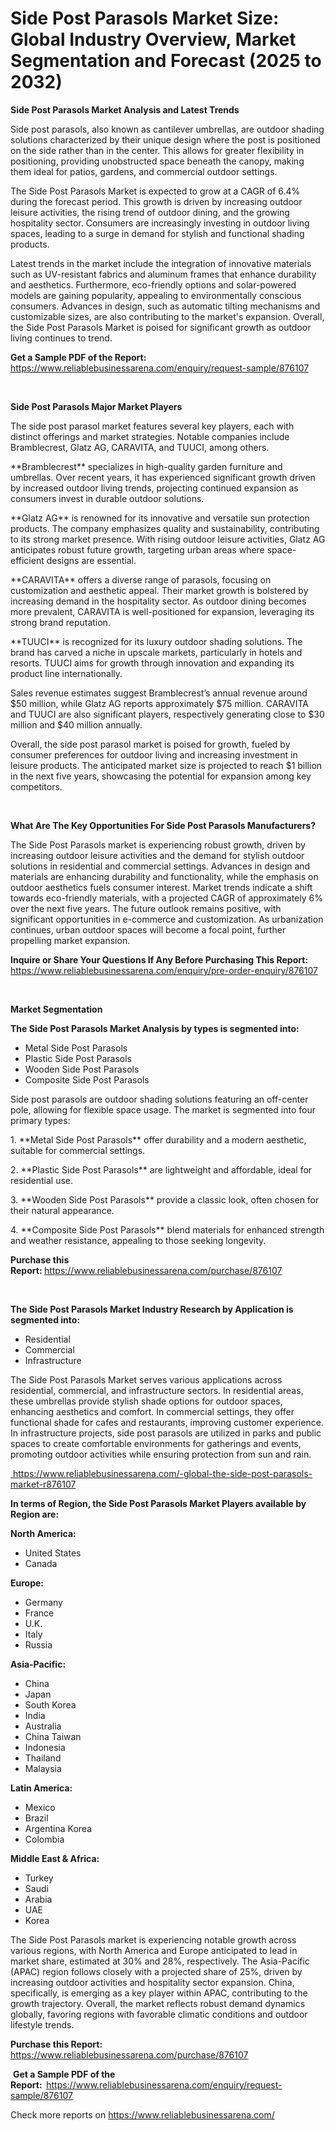 <p><h1>Side Post Parasols Market Size: Global Industry Overview, Market Segmentation and Forecast (2025 to 2032)</h1></p><p><strong>Side Post Parasols Market Analysis and Latest Trends</strong></p>
<p><p>Side post parasols, also known as cantilever umbrellas, are outdoor shading solutions characterized by their unique design where the post is positioned on the side rather than in the center. This allows for greater flexibility in positioning, providing unobstructed space beneath the canopy, making them ideal for patios, gardens, and commercial outdoor settings.</p><p>The Side Post Parasols Market is expected to grow at a CAGR of 6.4% during the forecast period. This growth is driven by increasing outdoor leisure activities, the rising trend of outdoor dining, and the growing hospitality sector. Consumers are increasingly investing in outdoor living spaces, leading to a surge in demand for stylish and functional shading products.</p><p>Latest trends in the market include the integration of innovative materials such as UV-resistant fabrics and aluminum frames that enhance durability and aesthetics. Furthermore, eco-friendly options and solar-powered models are gaining popularity, appealing to environmentally conscious consumers. Advances in design, such as automatic tilting mechanisms and customizable sizes, are also contributing to the market's expansion. Overall, the Side Post Parasols Market is poised for significant growth as outdoor living continues to trend.</p></p>
<p><strong>Get a Sample PDF of the Report:&nbsp;</strong> <a href="https://www.reliablebusinessarena.com/enquiry/request-sample/876107?utm_campaign=2146&utm_medium=2&utm_source=Github&utm_content=ia&utm_term=21032025&utm_id=side-post-parasols">https://www.reliablebusinessarena.com/enquiry/request-sample/876107</a></p>
<p>&nbsp;</p>
<p><strong>Side Post Parasols Major Market Players</strong></p>
<p><p>The side post parasol market features several key players, each with distinct offerings and market strategies. Notable companies include Bramblecrest, Glatz AG, CARAVITA, and TUUCI, among others.</p><p>**Bramblecrest** specializes in high-quality garden furniture and umbrellas. Over recent years, it has experienced significant growth driven by increased outdoor living trends, projecting continued expansion as consumers invest in durable outdoor solutions.</p><p>**Glatz AG** is renowned for its innovative and versatile sun protection products. The company emphasizes quality and sustainability, contributing to its strong market presence. With rising outdoor leisure activities, Glatz AG anticipates robust future growth, targeting urban areas where space-efficient designs are essential.</p><p>**CARAVITA** offers a diverse range of parasols, focusing on customization and aesthetic appeal. Their market growth is bolstered by increasing demand in the hospitality sector. As outdoor dining becomes more prevalent, CARAVITA is well-positioned for expansion, leveraging its strong brand reputation.</p><p>**TUUCI** is recognized for its luxury outdoor shading solutions. The brand has carved a niche in upscale markets, particularly in hotels and resorts. TUUCI aims for growth through innovation and expanding its product line internationally. </p><p>Sales revenue estimates suggest Bramblecrest’s annual revenue around $50 million, while Glatz AG reports approximately $75 million. CARAVITA and TUUCI are also significant players, respectively generating close to $30 million and $40 million annually.</p><p>Overall, the side post parasol market is poised for growth, fueled by consumer preferences for outdoor living and increasing investment in leisure products. The anticipated market size is projected to reach $1 billion in the next five years, showcasing the potential for expansion among key competitors.</p></p>
<p>&nbsp;</p>
<p><strong>What Are The Key Opportunities For Side Post Parasols Manufacturers?</strong></p>
<p><p>The Side Post Parasols market is experiencing robust growth, driven by increasing outdoor leisure activities and the demand for stylish outdoor solutions in residential and commercial settings. Advances in design and materials are enhancing durability and functionality, while the emphasis on outdoor aesthetics fuels consumer interest. Market trends indicate a shift towards eco-friendly materials, with a projected CAGR of approximately 6% over the next five years. The future outlook remains positive, with significant opportunities in e-commerce and customization. As urbanization continues, urban outdoor spaces will become a focal point, further propelling market expansion.</p></p>
<p><strong>Inquire or Share Your Questions If Any Before Purchasing This Report:</strong> <a href="https://www.reliablebusinessarena.com/enquiry/pre-order-enquiry/876107?utm_campaign=2146&utm_medium=2&utm_source=Github&utm_content=ia&utm_term=21032025&utm_id=side-post-parasols">https://www.reliablebusinessarena.com/enquiry/pre-order-enquiry/876107</a></p>
<p>&nbsp;</p>
<p><strong>Market Segmentation</strong></p>
<p><strong>The Side Post Parasols Market Analysis by types is segmented into:</strong></p>
<p><ul><li>Metal Side Post Parasols</li><li>Plastic Side Post Parasols</li><li>Wooden Side Post Parasols</li><li>Composite Side Post Parasols</li></ul></p>
<p><p>Side post parasols are outdoor shading solutions featuring an off-center pole, allowing for flexible space usage. The market is segmented into four primary types: </p><p>1. **Metal Side Post Parasols** offer durability and a modern aesthetic, suitable for commercial settings. </p><p>2. **Plastic Side Post Parasols** are lightweight and affordable, ideal for residential use. </p><p>3. **Wooden Side Post Parasols** provide a classic look, often chosen for their natural appearance. </p><p>4. **Composite Side Post Parasols** blend materials for enhanced strength and weather resistance, appealing to those seeking longevity.</p></p>
<p><strong>Purchase this Report:&nbsp;</strong><a href="https://www.reliablebusinessarena.com/purchase/876107?utm_campaign=2146&utm_medium=2&utm_source=Github&utm_content=ia&utm_term=21032025&utm_id=side-post-parasols">https://www.reliablebusinessarena.com/purchase/876107</a></p>
<p>&nbsp;</p>
<p><strong>The Side Post Parasols Market Industry Research by Application is segmented into:</strong></p>
<p><ul><li>Residential</li><li>Commercial</li><li>Infrastructure</li></ul></p>
<p><p>The Side Post Parasols Market serves various applications across residential, commercial, and infrastructure sectors. In residential areas, these umbrellas provide stylish shade options for outdoor spaces, enhancing aesthetics and comfort. In commercial settings, they offer functional shade for cafes and restaurants, improving customer experience. In infrastructure projects, side post parasols are utilized in parks and public spaces to create comfortable environments for gatherings and events, promoting outdoor activities while ensuring protection from sun and rain.</p></p>
<p><a href="https://www.reliablebusinessarena.com/-global-the-side-post-parasols-market-r876107?utm_campaign=2146&utm_medium=2&utm_source=Github&utm_content=ia&utm_term=21032025&utm_id=side-post-parasols">&nbsp;https://www.reliablebusinessarena.com/-global-the-side-post-parasols-market-r876107</a></p>
<p><strong>In terms of Region, the Side Post Parasols Market Players available by Region are:</strong></p>
<p>
    <p> <strong> North America: </strong>
        <ul>
            <li>United States</li>
            <li>Canada</li>
        </ul>
        </p> 
    <p> <strong> Europe: </strong>
        <ul>
            <li>Germany</li>
            <li>France</li>
            <li>U.K.</li>
            <li>Italy</li>
            <li>Russia</li>
        </ul>
        </p> 
    <p> <strong> Asia-Pacific: </strong>
        <ul>
            <li>China</li>
            <li>Japan</li>
            <li>South Korea</li>
            <li>India</li>
            <li>Australia</li>
            <li>China Taiwan</li>
            <li>Indonesia</li>
            <li>Thailand</li>
            <li>Malaysia</li>
        </ul>
        </p> 
    <p> <strong> Latin America: </strong>
        <ul>
            <li>Mexico</li>
            <li>Brazil</li>
            <li>Argentina Korea</li>
            <li>Colombia</li>
        </ul>
        </p> 
    <p> <strong> Middle East & Africa: </strong>
        <ul>
            <li>Turkey</li>
            <li>Saudi</li>
            <li>Arabia</li>
            <li>UAE</li>
            <li>Korea</li>
        </ul>
    </p>
    </p>
<p><p>The Side Post Parasols market is experiencing notable growth across various regions, with North America and Europe anticipated to lead in market share, estimated at 30% and 28%, respectively. The Asia-Pacific (APAC) region follows closely with a projected share of 25%, driven by increasing outdoor activities and hospitality sector expansion. China, specifically, is emerging as a key player within APAC, contributing to the growth trajectory. Overall, the market reflects robust demand dynamics globally, favoring regions with favorable climatic conditions and outdoor lifestyle trends.</p></p>
<p><strong>Purchase this Report: </strong><a href="https://www.reliablebusinessarena.com/purchase/876107?utm_campaign=2146&utm_medium=2&utm_source=Github&utm_content=ia&utm_term=21032025&utm_id=side-post-parasols">https://www.reliablebusinessarena.com/purchase/876107</a></p>
<p>&nbsp;<strong>Get a Sample PDF of the Report:&nbsp;&nbsp;</strong><a href="https://www.reliablebusinessarena.com/enquiry/request-sample/876107?utm_campaign=2146&utm_medium=2&utm_source=Github&utm_content=ia&utm_term=21032025&utm_id=side-post-parasols">https://www.reliablebusinessarena.com/enquiry/request-sample/876107</a></p>
<p><strong></strong></p>
<p>Check more reports on <a href="https://www.reliablebusinessarena.com/?utm_campaign=2146&utm_medium=2&utm_source=Github&utm_content=ia&utm_term=21032025&utm_id=side-post-parasols">https://www.reliablebusinessarena.com/</a></p>